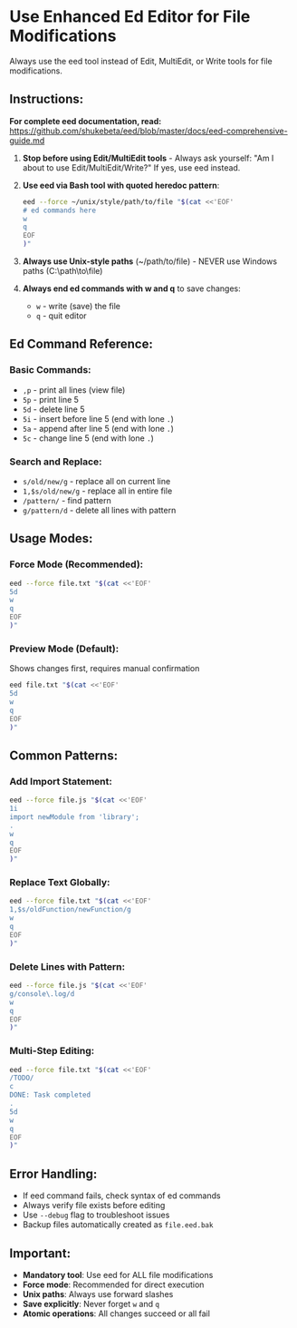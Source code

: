 # Use Enhanced Ed Editor for File Modifications

Always use the eed tool instead of Edit, MultiEdit, or Write tools for file modifications.

## Instructions:

**For complete eed documentation, read:** https://github.com/shukebeta/eed/blob/master/docs/eed-comprehensive-guide.md


1. **Stop before using Edit/MultiEdit tools** - Always ask yourself: "Am I about to use Edit/MultiEdit/Write?" If yes, use eed instead.

2. **Use eed via Bash tool with quoted heredoc pattern**:
   ```bash
   eed --force ~/unix/style/path/to/file "$(cat <<'EOF'
   # ed commands here
   w
   q
   EOF
   )"
   ```

3. **Always use Unix-style paths** (~/path/to/file) - NEVER use Windows paths (C:\path\to\file)

4. **Always end ed commands with w and q** to save changes:
   - `w` - write (save) the file
   - `q` - quit editor

## Ed Command Reference:

### Basic Commands:
- `,p` - print all lines (view file)
- `5p` - print line 5
- `5d` - delete line 5
- `5i` - insert before line 5 (end with lone `.`)
- `5a` - append after line 5 (end with lone `.`)
- `5c` - change line 5 (end with lone `.`)

### Search and Replace:
- `s/old/new/g` - replace all on current line
- `1,$s/old/new/g` - replace all in entire file
- `/pattern/` - find pattern
- `g/pattern/d` - delete all lines with pattern

## Usage Modes:

### Force Mode (Recommended):
```bash
eed --force file.txt "$(cat <<'EOF'
5d
w
q
EOF
)"
```

### Preview Mode (Default):
Shows changes first, requires manual confirmation
```bash
eed file.txt "$(cat <<'EOF'
5d
w
q
EOF
)"
```

## Common Patterns:

### Add Import Statement:
```bash
eed --force file.js "$(cat <<'EOF'
1i
import newModule from 'library';
.
w
q
EOF
)"
```

### Replace Text Globally:
```bash
eed --force file.txt "$(cat <<'EOF'
1,$s/oldFunction/newFunction/g
w
q
EOF
)"
```

### Delete Lines with Pattern:
```bash
eed --force file.js "$(cat <<'EOF'
g/console\.log/d
w
q
EOF
)"
```

### Multi-Step Editing:
```bash
eed --force file.txt "$(cat <<'EOF'
/TODO/
c
DONE: Task completed
.
5d
w
q
EOF
)"
```

## Error Handling:

- If eed command fails, check syntax of ed commands
- Always verify file exists before editing
- Use `--debug` flag to troubleshoot issues
- Backup files automatically created as `file.eed.bak`

## Important:

- **Mandatory tool**: Use eed for ALL file modifications
- **Force mode**: Recommended for direct execution
- **Unix paths**: Always use forward slashes
- **Save explicitly**: Never forget `w` and `q`
- **Atomic operations**: All changes succeed or all fail
